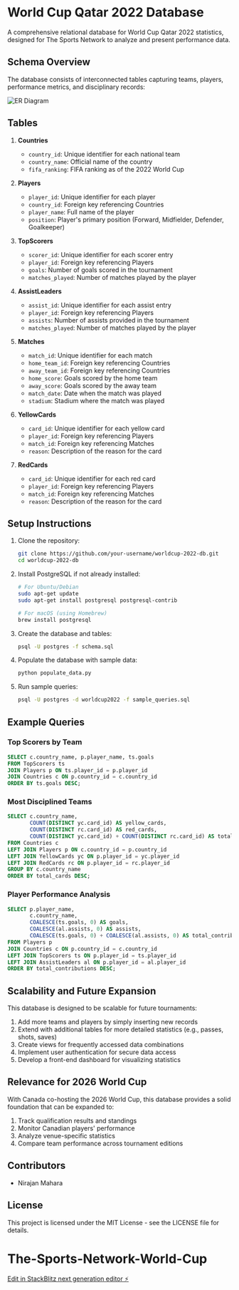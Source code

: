 # World Cup Qatar 2022 Database

A comprehensive relational database for World Cup Qatar 2022 statistics, designed for The Sports Network to analyze and present performance data.

## Schema Overview

The database consists of interconnected tables capturing teams, players, performance metrics, and disciplinary records:

![ER Diagram](er_diagram.png)

## Tables

1. **Countries**
   - `country_id`: Unique identifier for each national team
   - `country_name`: Official name of the country
   - `fifa_ranking`: FIFA ranking as of the 2022 World Cup

2. **Players**
   - `player_id`: Unique identifier for each player
   - `country_id`: Foreign key referencing Countries
   - `player_name`: Full name of the player
   - `position`: Player's primary position (Forward, Midfielder, Defender, Goalkeeper)

3. **TopScorers**
   - `scorer_id`: Unique identifier for each scorer entry
   - `player_id`: Foreign key referencing Players
   - `goals`: Number of goals scored in the tournament
   - `matches_played`: Number of matches played by the player

4. **AssistLeaders**
   - `assist_id`: Unique identifier for each assist entry
   - `player_id`: Foreign key referencing Players
   - `assists`: Number of assists provided in the tournament
   - `matches_played`: Number of matches played by the player

5. **Matches**
   - `match_id`: Unique identifier for each match
   - `home_team_id`: Foreign key referencing Countries
   - `away_team_id`: Foreign key referencing Countries
   - `home_score`: Goals scored by the home team
   - `away_score`: Goals scored by the away team
   - `match_date`: Date when the match was played
   - `stadium`: Stadium where the match was played

6. **YellowCards**
   - `card_id`: Unique identifier for each yellow card
   - `player_id`: Foreign key referencing Players
   - `match_id`: Foreign key referencing Matches
   - `reason`: Description of the reason for the card

7. **RedCards**
   - `card_id`: Unique identifier for each red card
   - `player_id`: Foreign key referencing Players
   - `match_id`: Foreign key referencing Matches
   - `reason`: Description of the reason for the card

## Setup Instructions

1. Clone the repository:
   ```bash
   git clone https://github.com/your-username/worldcup-2022-db.git
   cd worldcup-2022-db
   ```

2. Install PostgreSQL if not already installed:
   ```bash
   # For Ubuntu/Debian
   sudo apt-get update
   sudo apt-get install postgresql postgresql-contrib

   # For macOS (using Homebrew)
   brew install postgresql
   ```

3. Create the database and tables:
   ```bash
   psql -U postgres -f schema.sql
   ```

4. Populate the database with sample data:
   ```bash
   python populate_data.py
   ```

5. Run sample queries:
   ```bash
   psql -U postgres -d worldcup2022 -f sample_queries.sql
   ```

## Example Queries

### Top Scorers by Team

```sql
SELECT c.country_name, p.player_name, ts.goals
FROM TopScorers ts
JOIN Players p ON ts.player_id = p.player_id
JOIN Countries c ON p.country_id = c.country_id
ORDER BY ts.goals DESC;
```

### Most Disciplined Teams

```sql
SELECT c.country_name,
       COUNT(DISTINCT yc.card_id) AS yellow_cards,
       COUNT(DISTINCT rc.card_id) AS red_cards,
       COUNT(DISTINCT yc.card_id) + COUNT(DISTINCT rc.card_id) AS total_cards
FROM Countries c
LEFT JOIN Players p ON c.country_id = p.country_id
LEFT JOIN YellowCards yc ON p.player_id = yc.player_id
LEFT JOIN RedCards rc ON p.player_id = rc.player_id
GROUP BY c.country_name
ORDER BY total_cards DESC;
```

### Player Performance Analysis

```sql
SELECT p.player_name,
       c.country_name,
       COALESCE(ts.goals, 0) AS goals,
       COALESCE(al.assists, 0) AS assists,
       COALESCE(ts.goals, 0) + COALESCE(al.assists, 0) AS total_contributions
FROM Players p
JOIN Countries c ON p.country_id = c.country_id
LEFT JOIN TopScorers ts ON p.player_id = ts.player_id
LEFT JOIN AssistLeaders al ON p.player_id = al.player_id
ORDER BY total_contributions DESC;
```

## Scalability and Future Expansion

This database is designed to be scalable for future tournaments:

1. Add more teams and players by simply inserting new records
2. Extend with additional tables for more detailed statistics (e.g., passes, shots, saves)
3. Create views for frequently accessed data combinations
4. Implement user authentication for secure data access
5. Develop a front-end dashboard for visualizing statistics

## Relevance for 2026 World Cup

With Canada co-hosting the 2026 World Cup, this database provides a solid foundation that can be expanded to:

1. Track qualification results and standings
2. Monitor Canadian players' performance
3. Analyze venue-specific statistics
4. Compare team performance across tournament editions

## Contributors

- Nirajan Mahara

## License

This project is licensed under the MIT License - see the LICENSE file for details.


# The-Sports-Network-World-Cup

[Edit in StackBlitz next generation editor ⚡️](https://stackblitz.com/~/github.com/NirajanMahara/The-Sports-Network-World-Cup)